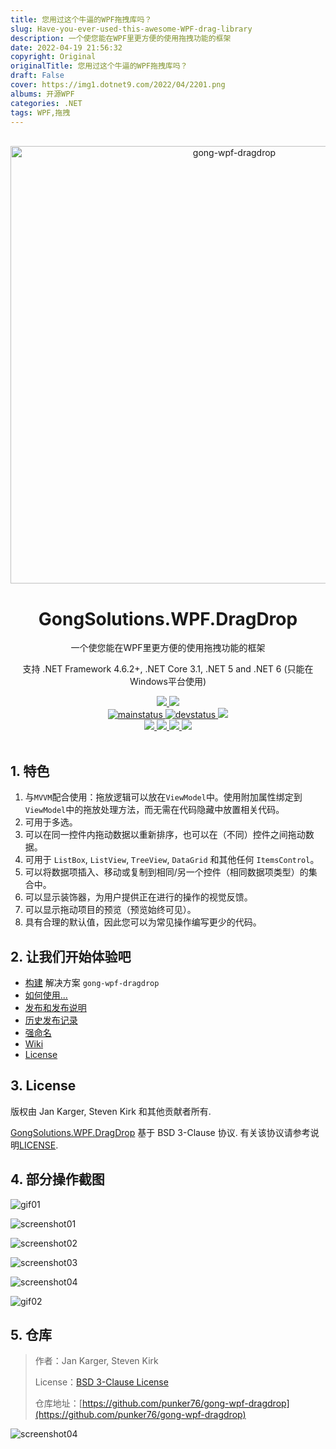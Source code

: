 ```yaml
---
title: 您用过这个牛逼的WPF拖拽库吗？
slug: Have-you-ever-used-this-awesome-WPF-drag-library
description: 一个使您能在WPF里更方便的使用拖拽功能的框架
date: 2022-04-19 21:56:32
copyright: Original
originalTitle: 您用过这个牛逼的WPF拖拽库吗？
draft: False
cover: https://img1.dotnet9.com/2022/04/2201.png
albums: 开源WPF
categories: .NET
tags: WPF,拖拽
---
```


<div align="center">
  <br />
  <a href="https://github.com/punker76/gong-wpf-dragdrop">
    <img alt="gong-wpf-dragdrop" width="700" heigth="142" src="https://img1.dotnet9.com/2022/04/2201.png">
  </a>
  <h1>GongSolutions.WPF.DragDrop</h1>
  <p>
    一个使您能在WPF里更方便的使用拖拽功能的框架
  </p>
  <p>
    支持 .NET Framework 4.6.2+, .NET Core 3.1, .NET 5 and .NET 6 (只能在Windows平台使用)
  </p>

  <a href="https://gitter.im/punker76/gong-wpf-dragdrop">
	  <img src="https://img.shields.io/badge/Gitter-Join%20Chat-green.svg?style=flat-square">
  </a>
  <a href="https://twitter.com/punker76">
	  <img src="https://img.shields.io/badge/twitter-%40punker76-55acee.svg?style=flat-square">
  </a>
  <br />
  <a href="https://ci.appveyor.com/project/punker76/gong-wpf-dragdrop/branch/main">
	  <img alt="mainstatus" src="https://img.shields.io/appveyor/ci/punker76/gong-wpf-dragdrop/main.svg?style=flat-square&&label=main">
  </a>
  <a href="https://ci.appveyor.com/project/punker76/gong-wpf-dragdrop/branch/develop">
	  <img alt="devstatus" src="https://img.shields.io/appveyor/ci/punker76/gong-wpf-dragdrop/develop.svg?style=flat-square&&label=develop">
  </a>
  <a href="https://github.com/punker76/gong-wpf-dragdrop/issues">
    <img src="https://img.shields.io/github/issues/punker76/gong-wpf-dragdrop.svg?style=flat-square">
  </a>
  <br />
  <a href="https://github.com/punker76/gong-wpf-dragdrop/releases/latest">
	  <img src="https://img.shields.io/github/release/punker76/gong-wpf-dragdrop.svg?style=flat-square">
  </a>
  <a href="https://www.nuget.org/packages/gong-wpf-dragdrop">
    <img src="https://img.shields.io/nuget/dt/gong-wpf-dragdrop.svg?style=flat-square">
  </a>
  <a href="https://www.nuget.org/packages/gong-wpf-dragdrop">
    <img src="https://img.shields.io/nuget/v/gong-wpf-dragdrop.svg?style=flat-square">
  </a>
  <a href="https://www.nuget.org/packages/gong-wpf-dragdrop">
    <img src="https://img.shields.io/nuget/vpre/gong-wpf-dragdrop.svg?style=flat-square&label=nuget-pre">
  </a>
  <br />
  <br />
</div>

## 1. 特色

1. 与`MVVM`配合使用：拖放逻辑可以放在`ViewModel`中。使用附加属性绑定到`ViewModel`中的拖放处理方法，而无需在代码隐藏中放置相关代码。
2. 可用于多选。
3. 可以在同一控件内拖动数据以重新排序，也可以在（不同）控件之间拖动数据。
4. 可用于 `ListBox`, `ListView`, `TreeView`, `DataGrid` 和其他任何 `ItemsControl`。
5. 可以将数据项插入、移动或复制到相同/另一个控件（相同数据项类型）的集合中。
6. 可以显示装饰器，为用户提供正在进行的操作的视觉反馈。
7. 可以显示拖动项目的预览（预览始终可见）。
8. 具有合理的默认值，因此您可以为常见操作编写更少的代码。

## 2. 让我们开始体验吧

- [构建](https://github.com/punker76/gong-wpf-dragdrop/wiki/Building) 解决方案 `gong-wpf-dragdrop`
- [如何使用...](https://github.com/punker76/gong-wpf-dragdrop/wiki/Usage)
- [发布和发布说明](https://github.com/punker76/gong-wpf-dragdrop/releases)
- [历史发布记录](https://github.com/punker76/gong-wpf-dragdrop/wiki/Release-History)
- [强命名](https://github.com/punker76/gong-wpf-dragdrop/wiki/Strong-naming)
- [Wiki](https://github.com/punker76/gong-wpf-dragdrop/wiki)
- [License](https://github.com/punker76/gong-wpf-dragdrop/blob/develop/LICENSE)

## 3. License

版权由 Jan Karger, Steven Kirk 和其他贡献者所有.

[GongSolutions.WPF.DragDrop](https://github.com/punker76/gong-wpf-dragdrop) 基于 BSD 3-Clause 协议. 有关该协议请参考说明[LICENSE](https://github.com/punker76/gong-wpf-dragdrop/blob/develop/LICENSE).

## 4. 部分操作截图

![gif01](https://img1.dotnet9.com/2022/04/2202.gif)

![screenshot01](https://img1.dotnet9.com/2022/04/2203.png)

![screenshot02](https://img1.dotnet9.com/2022/04/2204.png)

![screenshot03](https://img1.dotnet9.com/2022/04/2205.png)

![screenshot04](https://img1.dotnet9.com/2022/04/2206.png)

![gif02](https://img1.dotnet9.com/2022/04/2207.gif)

## 5. 仓库

> 作者：Jan Karger, Steven Kirk
>
> License：[BSD 3-Clause License](https://github.com/punker76/gong-wpf-dragdrop/blob/develop/LICENSE)
>
> 仓库地址：[https://github.com/punker76/gong-wpf-dragdrop](https://github.com/punker76/gong-wpf-dragdrop)

![screenshot04](https://img1.dotnet9.com/2022/04/2208.png)
